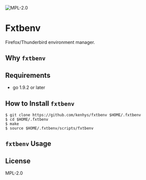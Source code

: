 ![MPL-2.0](https://img.shields.io/badge/License-MPL2.0-green.svg?style=flat)

# Fxtbenv

Firefox/Thunderbird environment manager.

## Why `fxtbenv`


## Requirements

* go 1.9.2 or later

## How to Install `fxtbenv`

```
$ git clone https://github.com/kenhys/fxtbenv $HOME/.fxtbenv
$ cd $HOME/.fxtbenv
$ make
$ source $HOME/.fxtbenv/scripts/fxtbenv
```

## `fxtbenv` Usage


## License

MPL-2.0

